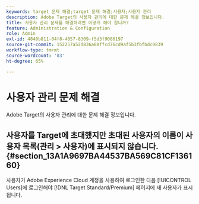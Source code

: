 ```yaml
---
keywords: target 문제 해결;target 문제 해결;사용자;사용자 관리
description: Adobe Target의 사용자 관리에 대한 문제 해결 정보입니다.
title: 사용자 관리 문제를 해결하려면 어떻게 해야 합니까?
feature: Administration & Configuration
role: Admin
exl-id: 4848b811-04f8-4857-8309-f5d3f9086197
source-git-commit: 152257a52d836a88ffcd76cd9af5b3fbfbdc0839
workflow-type: tm+mt
source-wordcount: '83'
ht-degree: 65%

---
```


# 사용자 관리 문제 해결

Adobe Target의 사용자 관리에 대한 문제 해결 정보입니다.

## 사용자를 Target에 초대했지만 초대된 사용자의 이름이 사용자 목록(관리 > 사용자)에 표시되지 않습니다. {#section_13A1A9697BA44537BA569C81CF136160}

사용자가 Adobe Experience Cloud 계정을 사용하여 로그인한 다음 [!UICONTROL Users]에 로그인해야 [!DNL Target Standard/Premium] 페이지에 새 사용자가 표시됩니다.
